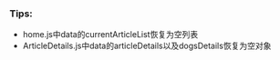 ### Tips:

* home.js中data的currentArticleList恢复为空列表  
* ArticleDetails.js中data的articleDetails以及dogsDetails恢复为空对象